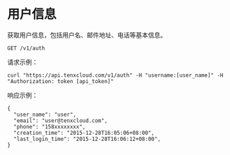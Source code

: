 # 用户信息

获取用户信息，包括用户名、邮件地址、电话等基本信息。

    GET /v1/auth


请求示例：

    curl "https://api.tenxcloud.com/v1/auth" -H "username:[user_name]" -H "Authorization: token [api_token]"

响应示例：

    {
      "user_name": "user",
      "email": "user@tenxcloud.com",
      "phone": "158xxxxxxxx",
      "creation_time": "2015-12-28T16:05:06+08:00",
      "last_login_time": "2015-12-28T16:06:12+08:00",
    }
